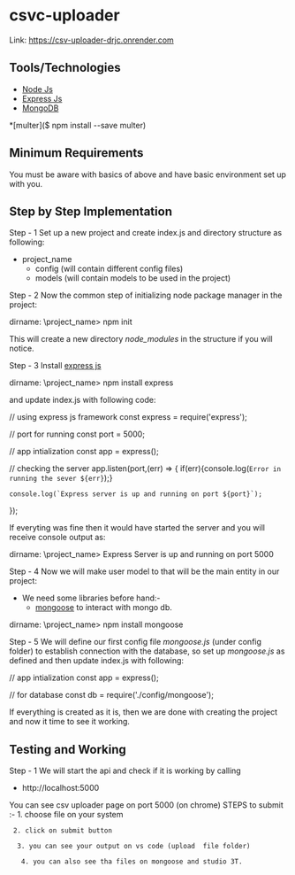 # csvc-uploader

Link: </b>https://csv-uploader-drjc.onrender.com  

## Tools/Technologies
* [Node Js](https://nodejs.org/en/)
* [Express Js](https://expressjs.com/)
* [MongoDB](https://www.mongodb.com/2)

*[multer]($ npm install --save multer)

## Minimum Requirements
You must be aware with basics of above  and have basic environment set up with you.

## Step by Step Implementation
Step - 1 Set up a new project and create index.js and directory structure as following:
   * project_name
     - config (will contain different config files)
     - models (will contain models to be used in the project)
        
Step - 2 Now the common step of initializing node package manager in the project:

dirname: \project_name> npm init

This will create a new directory *node_modules* in the structure if you will notice.
 
Step - 3 Install [express js](https://www.npmjs.com/package/express) 

dirname: \project_name> npm install express

and update index.js with following code:

 // using express js framework
const express = require('express');

// port for running 
const port = 5000;

// app intialization
const app = express();

// checking the server
app.listen(port,(err) => {
    if(err){console.log(`Error in running the sever ${err}`);}

    console.log(`Express server is up and running on port ${port}`);
});

If everyting was fine then it would have started the server and you will receive console output as:

dirname: \project_name> Express Server is up and running on port 5000

Step - 4 Now we will make user model to that will be the main entity in our project:
  - We need some libraries before hand:-
    - [mongoose](https://www.npmjs.com/package/mongoose) to interact with mongo db.
 
dirname: \project_name> npm install mongoose

Step - 5 We will define our first config file *mongoose.js* (under config folder) to establish connection with the database, so set up *mongoose.js* as defined and then update index.js with following:

// app intialization
const app = express();

// for database
const db = require('./config/mongoose');


  
If everything is created as it is, then we are done with creating the project and now it time to see it working.

## Testing and Working 
Step - 1 We will start the api and check if it is working by calling
- http://localhost:5000

You can see csv uploader page on port 5000 (on chrome)
STEPS to submit :-
    1. choose file on your system 
    
     2. click on submit button 
     
      3. you can see your output on vs code (upload  file folder)
      
       4. you can also see tha files on mongoose and studio 3T.



